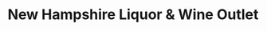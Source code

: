 ---
title: "New Hampshire Liquor & Wine Outlet"
url: /manchester/new-hampshire-liquor-and-wine-outlet-gold-street/
shop: alcohol
---